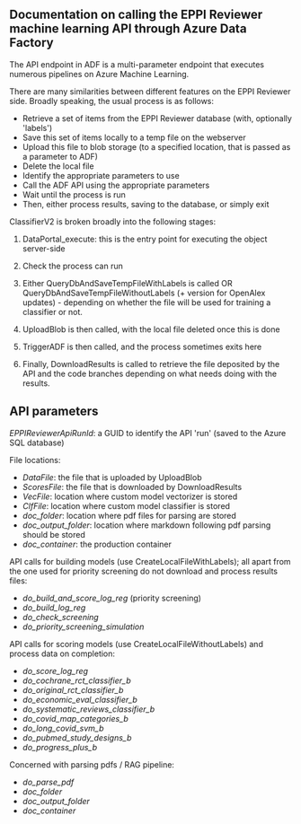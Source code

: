 ﻿## Documentation on calling the EPPI Reviewer machine learning API through Azure Data Factory

The API endpoint in ADF is a multi-parameter endpoint that executes numerous pipelines on Azure Machine Learning.

There are many similarities between different features on the EPPI Reviewer side. Broadly speaking, the usual process is as follows:
* Retrieve a set of items from the EPPI Reviewer database (with, optionally 'labels')
* Save this set of items locally to a temp file on the webserver
* Upload this file to blob storage (to a specified location, that is passed as a parameter to ADF)
* Delete the local file
* Identify the appropriate parameters to use
* Call the ADF API using the appropriate parameters
* Wait until the process is run
* Then, either process results, saving to the database, or simply exit

ClassifierV2 is broken broadly into the following stages:

1. DataPortal_execute: this is the entry point for executing the object server-side

2. Check the process can run

3. Either QueryDbAndSaveTempFileWithLabels is called OR QueryDbAndSaveTempFileWithoutLabels (+ version for OpenAlex updates) - depending on whether the file will be used for training a classifier or not.

4. UploadBlob is then called, with the local file deleted once this is done

5. TriggerADF is then called, and the process sometimes exits here

6. Finally, DownloadResults is called to retrieve the file deposited by the API and the code branches depending on what needs doing with the results.

## API parameters

*EPPIReviewerApiRunId*: a GUID to identify the API 'run' (saved to the Azure SQL database)

File locations:
* *DataFile*: the file that is uploaded by UploadBlob
* *ScoresFile*: the file that is downloaded by DownloadResults
* *VecFile*: location where custom model vectorizer is stored
* *ClfFile*: location where custom model classifier is stored
* *doc_folder*: location where pdf files for parsing are stored
* *doc_output_folder*: location where markdown following pdf parsing should be stored
* *doc_container*: the production container

API calls for building models (use CreateLocalFileWithLabels); all apart from the one used for priority screening do not download and process results files:
* *do_build_and_score_log_reg* (priority screening)
* *do_build_log_reg*
* *do_check_screening*
* *do_priority_screening_simulation*

API calls for scoring models (use CreateLocalFileWithoutLabels) and process data on completion:
* *do_score_log_reg*
* *do_cochrane_rct_classifier_b*
* *do_original_rct_classifier_b*
* *do_economic_eval_classifier_b*
* *do_systematic_reviews_classifier_b*
* *do_covid_map_categories_b*
* *do_long_covid_svm_b*
* *do_pubmed_study_designs_b*
* *do_progress_plus_b*

Concerned with parsing pdfs / RAG pipeline:
* *do_parse_pdf*
* *doc_folder*
* *doc_output_folder*
* *doc_container*

